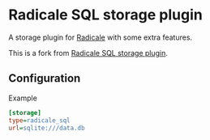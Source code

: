 # Radicale SQL storage plugin

A storage plugin for [Radicale](https://radicale.org) with some extra features.

This is a fork from [Radicale SQL storage plugin](https://git.redxef.at/redxef/radicale-sql/src/branch/master).

## Configuration

Example

```ini
[storage]
type=radicale_sql
url=sqlite:///data.db
```
